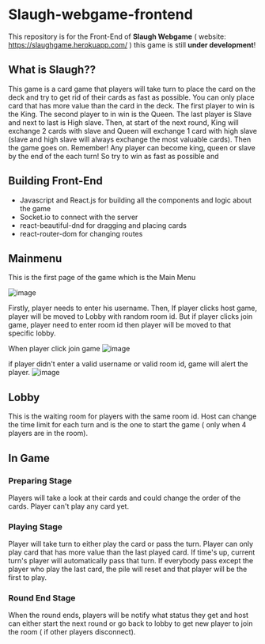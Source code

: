 ﻿# Slaugh-webgame-frontend
This repository is for the Front-End of **Slaugh Webgame** ( website: https://slaughgame.herokuapp.com/ ) this game is still **under development**!  

## What is Slaugh??
This game is a card game that players will take turn to place the card on the deck and try to get rid of their cards as fast as possible. You can only place card that has more value than the card in the deck. The first player to win is the King. The second player to in win is the Queen. The last player is Slave and next to last is High slave. Then, at start of the next round, King will exchange 2 cards with slave and Queen will exchange 1 card with high slave (slave and high slave will always exchange the most valuable cards). Then the game goes on. Remember! Any player can become king, queen or slave by the end of the each turn! So try to win as fast as possible and 

## Building Front-End
- Javascript and React.js for building all the components and logic about the game
- Socket.io to connect with the server
- react-beautiful-dnd for dragging and placing cards
- react-router-dom for changing routes 

## Mainmenu
This is the first page of the game which is the Main Menu

![image](https://user-images.githubusercontent.com/71002659/151709816-277c1c86-1c1c-4580-a419-a925a68bf708.png)

Firstly, player needs to enter his username. Then, If player clicks host game, player will be moved to Lobby with random room id. But if player clicks join game, player need to enter room id then player will be moved to that specific lobby. 

When player click join game
![image](https://user-images.githubusercontent.com/71002659/151710165-dc66b874-2d37-4779-a194-e78357566cde.png)

if player didn't enter a valid username or valid room id, game will alert the player.
![image](https://user-images.githubusercontent.com/71002659/151710241-d57cef61-d302-4db4-b927-d16a431154c1.png)

## Lobby
This is the waiting room for players with the same room id. Host can change the time limit for each turn and is the one to start the game ( only when 4 players are in the room). 

## In Game
### Preparing Stage
Players will take a look at their cards and could change the order of the cards. Player can't play any card yet.

### Playing Stage
Player will take turn to either play the card or pass the turn. Player can only play card that has more value than the last played card. If time's up, current turn's player will automatically pass that turn. If everybody pass except the player who play the last card, the pile will reset and that player will be the first to play. 

### Round End Stage
When the round ends, players will be notify what status they get and host can either start the next round or go back to lobby to get new player to join the room ( if other players disconnect).
